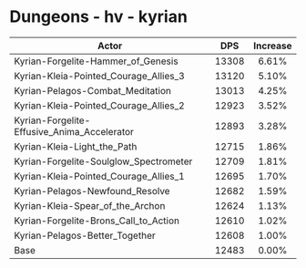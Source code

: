 # Dungeons - hv - kyrian
| Actor | DPS | Increase |
|---|:---:|:---:|
|Kyrian-Forgelite-Hammer_of_Genesis|13308|6.61%|
|Kyrian-Kleia-Pointed_Courage_Allies_3|13120|5.10%|
|Kyrian-Pelagos-Combat_Meditation|13013|4.25%|
|Kyrian-Kleia-Pointed_Courage_Allies_2|12923|3.52%|
|Kyrian-Forgelite-Effusive_Anima_Accelerator|12893|3.28%|
|Kyrian-Kleia-Light_the_Path|12715|1.86%|
|Kyrian-Forgelite-Soulglow_Spectrometer|12709|1.81%|
|Kyrian-Kleia-Pointed_Courage_Allies_1|12695|1.70%|
|Kyrian-Pelagos-Newfound_Resolve|12682|1.59%|
|Kyrian-Kleia-Spear_of_the_Archon|12624|1.13%|
|Kyrian-Forgelite-Brons_Call_to_Action|12610|1.02%|
|Kyrian-Pelagos-Better_Together|12608|1.00%|
|Base|12483|0.00%|
